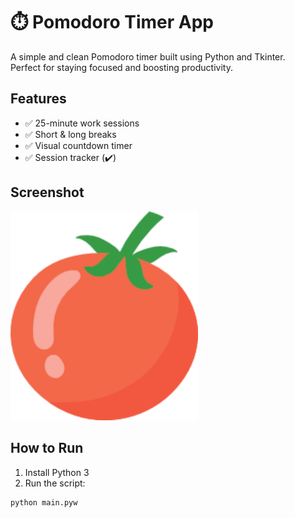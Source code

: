 # ⏱️ Pomodoro Timer App

A simple and clean Pomodoro timer built using Python and Tkinter.  
Perfect for staying focused and boosting productivity.

## Features
- ✅ 25-minute work sessions
- ✅ Short & long breaks
- ✅ Visual countdown timer
- ✅ Session tracker (✔️)

## Screenshot
<img src="tomato.png" width="300"/>

## How to Run
1. Install Python 3
2. Run the script:

```bash
python main.pyw
